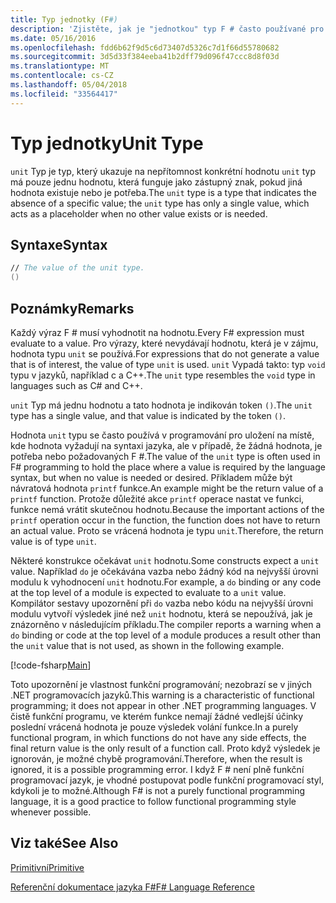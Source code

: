 ```yaml
---
title: Typ jednotky (F#)
description: 'Zjistěte, jak je "jednotkou" typ F # často používané pro udržení na místě, kde hodnota je vyžadováno pomocí syntaxe jazyka žádná hodnota, je potřeba nebo požadovaných.'
ms.date: 05/16/2016
ms.openlocfilehash: fdd6b62f9d5c6d73407d5326c7d1f66d55780682
ms.sourcegitcommit: 3d5d33f384eeba41b2dff79d096f47ccc8d8f03d
ms.translationtype: MT
ms.contentlocale: cs-CZ
ms.lasthandoff: 05/04/2018
ms.locfileid: "33564417"
---
```

# <a name="unit-type"></a><span data-ttu-id="32387-103">Typ jednotky</span><span class="sxs-lookup"><span data-stu-id="32387-103">Unit Type</span></span>

<span data-ttu-id="32387-104">`unit` Typ je typ, který ukazuje na nepřítomnost konkrétní hodnotu `unit` typ má pouze jednu hodnotu, která funguje jako zástupný znak, pokud jiná hodnota existuje nebo je potřeba.</span><span class="sxs-lookup"><span data-stu-id="32387-104">The `unit` type is a type that indicates the absence of a specific value; the `unit` type has only a single value, which acts as a placeholder when no other value exists or is needed.</span></span>


## <a name="syntax"></a><span data-ttu-id="32387-105">Syntaxe</span><span class="sxs-lookup"><span data-stu-id="32387-105">Syntax</span></span>

```fsharp
// The value of the unit type.
()
```

## <a name="remarks"></a><span data-ttu-id="32387-106">Poznámky</span><span class="sxs-lookup"><span data-stu-id="32387-106">Remarks</span></span>
<span data-ttu-id="32387-107">Každý výraz F # musí vyhodnotit na hodnotu.</span><span class="sxs-lookup"><span data-stu-id="32387-107">Every F# expression must evaluate to a value.</span></span> <span data-ttu-id="32387-108">Pro výrazy, které nevydávají hodnotu, která je v zájmu, hodnota typu `unit` se používá.</span><span class="sxs-lookup"><span data-stu-id="32387-108">For expressions that do not generate a value that is of interest, the value of type `unit` is used.</span></span> <span data-ttu-id="32387-109">`unit` Vypadá takto: typ `void` typu v jazyků, například c a C++.</span><span class="sxs-lookup"><span data-stu-id="32387-109">The `unit` type resembles the `void` type in languages such as C# and C++.</span></span>

<span data-ttu-id="32387-110">`unit` Typ má jednu hodnotu a tato hodnota je indikován token `()`.</span><span class="sxs-lookup"><span data-stu-id="32387-110">The `unit` type has a single value, and that value is indicated by the token `()`.</span></span>

<span data-ttu-id="32387-111">Hodnota `unit` typu se často používá v programování pro uložení na místě, kde hodnota vyžadují na syntaxi jazyka, ale v případě, že žádná hodnota, je potřeba nebo požadovaných F #.</span><span class="sxs-lookup"><span data-stu-id="32387-111">The value of the `unit` type is often used in F# programming to hold the place where a value is required by the language syntax, but when no value is needed or desired.</span></span> <span data-ttu-id="32387-112">Příkladem může být návratová hodnota `printf` funkce.</span><span class="sxs-lookup"><span data-stu-id="32387-112">An example might be the return value of a `printf` function.</span></span> <span data-ttu-id="32387-113">Protože důležité akce `printf` operace nastat ve funkci, funkce nemá vrátit skutečnou hodnotu.</span><span class="sxs-lookup"><span data-stu-id="32387-113">Because the important actions of the `printf` operation occur in the function, the function does not have to return an actual value.</span></span> <span data-ttu-id="32387-114">Proto se vrácená hodnota je typu `unit`.</span><span class="sxs-lookup"><span data-stu-id="32387-114">Therefore, the return value is of type `unit`.</span></span>

<span data-ttu-id="32387-115">Některé konstrukce očekávat `unit` hodnotu.</span><span class="sxs-lookup"><span data-stu-id="32387-115">Some constructs expect a `unit` value.</span></span> <span data-ttu-id="32387-116">Například `do` je očekávána vazba nebo žádný kód na nejvyšší úrovni modulu k vyhodnocení `unit` hodnotu.</span><span class="sxs-lookup"><span data-stu-id="32387-116">For example, a `do` binding or any code at the top level of a module is expected to evaluate to a `unit` value.</span></span> <span data-ttu-id="32387-117">Kompilátor sestavy upozornění při `do` vazba nebo kódu na nejvyšší úrovni modulu vytvoří výsledek jiné než `unit` hodnotu, která se nepoužívá, jak je znázorněno v následujícím příkladu.</span><span class="sxs-lookup"><span data-stu-id="32387-117">The compiler reports a warning when a `do` binding or code at the top level of a module produces a result other than the `unit` value that is not used, as shown in the following example.</span></span>

[!code-fsharp[Main](../../../samples/snippets/fsharp/lang-ref-1/snippet901.fs)]

<span data-ttu-id="32387-118">Toto upozornění je vlastnost funkční programování; nezobrazí se v jiných .NET programovacích jazyků.</span><span class="sxs-lookup"><span data-stu-id="32387-118">This warning is a characteristic of functional programming; it does not appear in other .NET programming languages.</span></span> <span data-ttu-id="32387-119">V čistě funkční programu, ve kterém funkce nemají žádné vedlejší účinky poslední vrácená hodnota je pouze výsledek volání funkce.</span><span class="sxs-lookup"><span data-stu-id="32387-119">In a purely functional program, in which functions do not have any side effects, the final return value is the only result of a function call.</span></span> <span data-ttu-id="32387-120">Proto když výsledek je ignorován, je možné chybě programování.</span><span class="sxs-lookup"><span data-stu-id="32387-120">Therefore, when the result is ignored, it is a possible programming error.</span></span> <span data-ttu-id="32387-121">I když F # není plně funkční programovací jazyk, je vhodné postupovat podle funkční programovací styl, kdykoli je to možné.</span><span class="sxs-lookup"><span data-stu-id="32387-121">Although F# is not a purely functional programming language, it is a good practice to follow functional programming style whenever possible.</span></span>

## <a name="see-also"></a><span data-ttu-id="32387-122">Viz také</span><span class="sxs-lookup"><span data-stu-id="32387-122">See Also</span></span>
[<span data-ttu-id="32387-123">Primitivní</span><span class="sxs-lookup"><span data-stu-id="32387-123">Primitive</span></span>](primitive-types.md)

[<span data-ttu-id="32387-124">Referenční dokumentace jazyka F#</span><span class="sxs-lookup"><span data-stu-id="32387-124">F# Language Reference</span></span>](index.md)
